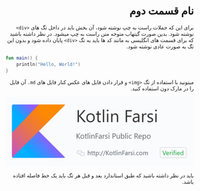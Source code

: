<div dir="rtl">

# نام قسمت دوم

برای این که جملات راست به چپ نوشته شود، آن بخش باید در داخل تگ های `<div>`  نوشته شود. بدین صورت گیتهاب متوجه متن راست به چپ میشود. در نظر داشته باشید که برای قسمت های انگلیسی به مانند کد ها باید به تگ `<div>` پایان داده شود و بدون این تگ به صورت عادی نوشته شود.

</div>

```kotlin
fun main() {
	println("Hello, World!")   
}
```

<div dir="rtl">

میتونید با استفاده از تگ `<img>` و قرار دادن فایل های عکس کنار فایل های `md.` آن فایل را در مارک دون استفاده کنید.

<img src="./kotlin-farsi.png" />

باید در نظر داشته باشید که طبق استاندارد بعد و قبل هر تگ باید یک خط فاصله افتاده باشد.

</div>

